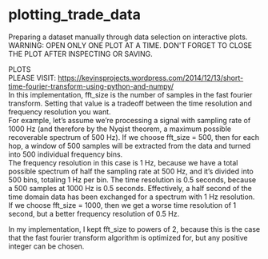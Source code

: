 # plotting_trade_data
Preparing a dataset manually through data selection on interactive plots.  
WARNING: OPEN ONLY ONE PLOT AT A TIME. DON'T FORGET TO CLOSE THE PLOT AFTER INSPECTING OR SAVING.  

PLOTS  
PLEASE VISIT: https://kevinsprojects.wordpress.com/2014/12/13/short-time-fourier-transform-using-python-and-numpy/  
In this implementation, fft_size is the number of samples in the fast fourier transform. Setting that value is a tradeoff between the time resolution and frequency resolution you want.  
For example, let’s assume we’re processing a signal with sampling rate of 1000 Hz (and therefore by the Nyqist theorem, a maximum possible recoverable spectrum of 500 Hz). If we choose fft_size = 500, then for each hop, a window of 500 samples will be extracted from the data and turned into 500 individual frequency bins.  
The frequency resolution in this case is 1 Hz, because we have a total possible spectrum of half the sampling rate at 500 Hz, and it’s divided into 500 bins, totaling 1 Hz per bin. The time resolution is 0.5 seconds, because a 500 samples at 1000 Hz is 0.5 seconds. Effectively, a half second of the time domain data has been exchanged for a spectrum with 1 Hz resolution.  
If we choose fft_size = 1000, then we get a worse time resolution of 1 second, but a better frequency resolution of 0.5 Hz.
  
In my implementation, I kept fft_size to powers of 2, because this is the case that the fast fourier transform algorithm is optimized for, but any positive integer can be chosen.
